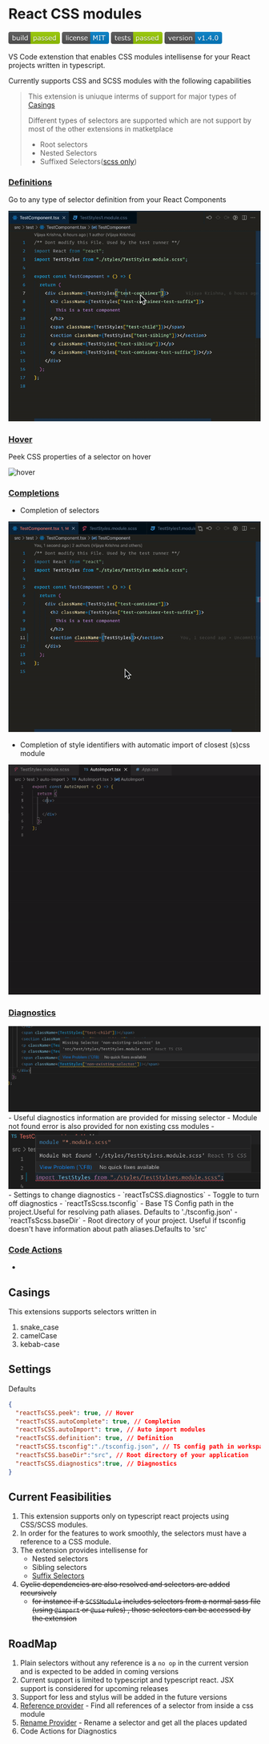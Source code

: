 # React CSS modules

<img height="24"  src="images/build.png" /> <img src="images/license.png" height="24" /> <img src="images/tests.png" height="24" />
<img height="24" src="images/version.png" />

VS Code extenstion that enables  CSS modules intellisense for your React projects written in typescript.

Currently supports CSS and SCSS modules with the following capabilities

> This extension is uniuque interms of support for major types of [Casings](#casings)
> 
> Different types of selectors are supported which are not support by most of the other extensions in matketplace
> - Root selectors
> - Nested Selectors
> - Suffixed Selectors([scss only](https://sass-lang.com/documentation/style-rules/parent-selector#adding-suffixes))
### [Definitions](https://code.visualstudio.com/api/references/vscode-api#DefinitionProvider)
Go to any type of selector definition from your React Components
  
  <img src='./assets/definitions.gif' alt="definitions" />

### [Hover](https://code.visualstudio.com/api/references/vscode-api#HoverProvider)
  Peek CSS properties of a selector on hover
  
  <img src='./assets/hover.gif' alt="hover" />

  


### [Completions](https://code.visualstudio.com/api/references/vscode-api#HoverProvider)

  - Completion of selectors 
  
  <img src='./assets/autocomplete.gif' alt="completions" />

  - Completion of style identifiers with automatic import of closest (s)css module
  
  <img src='./assets/auto-import.gif' alt="auto-import-on-completions" />

### [Diagnostics](https://microsoft.github.io/language-server-protocol/specifications/lsp/3.17/specification/#diagnostic)
  <img src="./assets/missing-selector.png" alt="missing-selector-warning" />
  - Useful diagnostics information are provided for missing selector
  - Module not found error is also provided for non existing css modules
  - <img src="./assets/missing-module.png" alt="missing-module" />
  - Settings to change diagnostics
    - `reactTsCSS.diagnostics` - Toggle to turn off diagnostics
    - `reactTsScss.tsconfig` - Base TS Config path in the project.Useful for resolving path aliases. Defaults to './tsconfig.json'
    - `reactTsScss.baseDir` - Root directory of your project. Useful if tsconfig doesn't have information about path aliases.Defaults to 'src'

### [Code Actions](https://code.visualstudio.com/docs/editor/refactoring#_code-actions-quick-fixes-and-refactorings)
 -


## Casings 
This extensions supports selectors written in 
1. snake_case
2. camelCase 
3. kebab-case

## Settings

Defaults

```json
{
  "reactTsCSS.peek": true, // Hover
  "reactTsCSS.autoComplete": true, // Completion
  "reactTsCSS.autoImport": true, // Auto import modules
  "reactTsCSS.definition": true, // Definition
  "reactTsCSS.tsconfig":"./tsconfig.json", // TS config path in workspace
  "reactTsCSS.baseDir":"src", // Root directory of your application
  "reactTsCSS.diagnostics":true, // Diagnostics
}
```

## Current Feasibilities

1. This extension supports only on typescript react projects using CSS/SCSS modules.
2. In order for the features to work smoothly, the selectors must have a reference to a CSS module.
3. The extension provides intellisense  for
   - Nested selectors
   - Sibling selectors
   - [Suffix Selectors](https://sass-lang.com/documentation/style-rules/parent-selector#adding-suffixes)
4. ~~Cyclic dependencies are also resolved and selectors are added recursively~~
   - ~~for instance if a `SCSSModule` includes selectors from a normal sass file (using `@import` or `@use` rules) , those selectors can be accessed by the extension~~

## RoadMap

1. Plain selectors without any reference is a `no op` in the current version and is expected to be added in coming versions
2. Current support is limited to typescript and typescript react. JSX support is considered for upcoming releases
3. Support for less and stylus will be added in the future versions
4. [Reference provider](https://code.visualstudio.com/api/references/vscode-api#ReferenceProvider) - Find all references of a selector from inside a css module
5. [Rename Provider](https://code.visualstudio.com/api/references/vscode-api#RenameProvider) - Rename a selector and get all the places updated
6. Code Actions for Diagnostics
